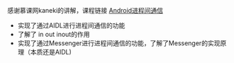 感谢慕课网kaneki的讲解，课程链接 [Android进程间通信](https://www.imooc.com/learn/1195)

- 实现了通过AIDL进行进程间通信的功能
- 了解了 in out inout的作用
- 实现了通过Messenger进行进程间通信的功能，了解了Messenger的实现原理（本质还是AIDL)
